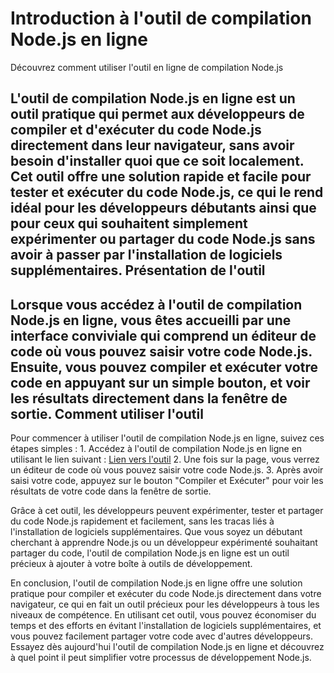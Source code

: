 Introduction à l'outil de compilation Node.js en ligne
======================================================

Découvrez comment utiliser l'outil en ligne de compilation Node.js

L'outil de compilation Node.js en ligne est un outil pratique qui permet aux développeurs de compiler et d'exécuter du code Node.js directement dans leur navigateur, sans avoir besoin d'installer quoi que ce soit localement. Cet outil offre une solution rapide et facile pour tester et exécuter du code Node.js, ce qui le rend idéal pour les développeurs débutants ainsi que pour ceux qui souhaitent simplement expérimenter ou partager du code Node.js sans avoir à passer par l'installation de logiciels supplémentaires. Présentation de l'outil
-----------------------

Lorsque vous accédez à l'outil de compilation Node.js en ligne, vous êtes accueilli par une interface conviviale qui comprend un éditeur de code où vous pouvez saisir votre code Node.js. Ensuite, vous pouvez compiler et exécuter votre code en appuyant sur un simple bouton, et voir les résultats directement dans la fenêtre de sortie. Comment utiliser l'outil
------------------------

Pour commencer à utiliser l'outil de compilation Node.js en ligne, suivez ces étapes simples : 1. Accédez à l'outil de compilation Node.js en ligne en utilisant le lien suivant : [Lien vers l'outil](https://www.onlinecalculatorsfree.com/fr/tools/compile-node.js-online.html)
2. Une fois sur la page, vous verrez un éditeur de code où vous pouvez saisir votre code Node.js.
3. Après avoir saisi votre code, appuyez sur le bouton "Compiler et Exécuter" pour voir les résultats de votre code dans la fenêtre de sortie.

Grâce à cet outil, les développeurs peuvent expérimenter, tester et partager du code Node.js rapidement et facilement, sans les tracas liés à l'installation de logiciels supplémentaires. Que vous soyez un débutant cherchant à apprendre Node.js ou un développeur expérimenté souhaitant partager du code, l'outil de compilation Node.js en ligne est un outil précieux à ajouter à votre boîte à outils de développement.

En conclusion, l'outil de compilation Node.js en ligne offre une solution pratique pour compiler et exécuter du code Node.js directement dans votre navigateur, ce qui en fait un outil précieux pour les développeurs à tous les niveaux de compétence. En utilisant cet outil, vous pouvez économiser du temps et des efforts en évitant l'installation de logiciels supplémentaires, et vous pouvez facilement partager votre code avec d'autres développeurs. Essayez dès aujourd'hui l'outil de compilation Node.js en ligne et découvrez à quel point il peut simplifier votre processus de développement Node.js.